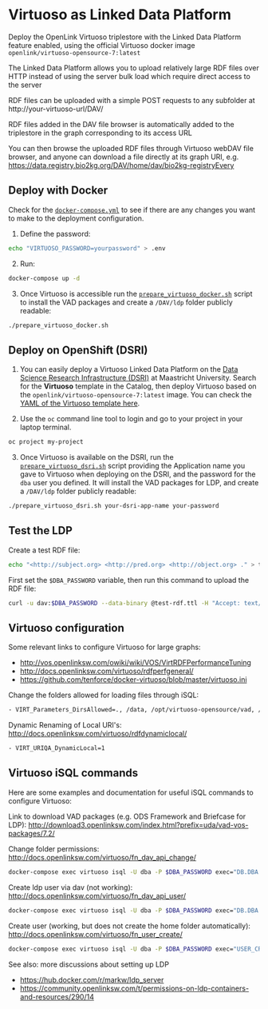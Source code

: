 # Virtuoso as Linked Data Platform

Deploy the OpenLink Virtuoso triplestore with the Linked Data Platform feature enabled, using the official Virtuoso docker image `openlink/virtuoso-opensource-7:latest`

The Linked Data Platform allows you to upload relatively large RDF files over HTTP instead of using the server bulk load which require direct access to the server

RDF files can be uploaded with a simple POST requests to any subfolder at http://your-virtuoso-url/DAV/ 

RDF files added in the DAV file browser is automatically added to the triplestore in the graph corresponding to its access URL

You can then browse the uploaded RDF files through Virtuoso webDAV file browser, and anyone can download a file directly at its graph URI, e.g. https://data.registry.bio2kg.org/DAV/home/dav/bio2kg-registryEvery

## Deploy with Docker

Check for the [`docker-compose.yml`](https://github.com/vemonet/virtuoso-ldp/blob/main/docker-compose.yml) to see if there are any changes you want to make to the deployment configuration.

1. Define the password:

```bash
echo "VIRTUOSO_PASSWORD=yourpassword" > .env
```

2. Run:

```bash
docker-compose up -d
```

3. Once Virtuoso is accessible run the [`prepare_virtuoso_docker.sh`](https://github.com/vemonet/virtuoso-ldp/blob/main/prepare_virtuoso_docker.sh) script to install the VAD packages and create a `/DAV/ldp` folder publicly readable:

```bash
./prepare_virtuoso_docker.sh
```

## Deploy on OpenShift (DSRI)

1. You can easily deploy a Virtuoso Linked Data Platform on the [Data Science Research Infrastructure (DSRI)](https://maastrichtu-ids.github.io/dsri-documentation/) at Maastricht University. Search for the **Virtuoso** template in the Catalog, then deploy Virtuoso based on the `openlink/virtuoso-opensource-7:latest` image. You can check the [YAML of the Virtuoso template here](https://github.com/MaastrichtU-IDS/dsri-documentation/blob/master/applications/templates/template-virtuoso.yml).

2. Use the `oc` command line tool to login and go to your project in your laptop terminal.

```bash
oc project my-project
```

3. Once Virtuoso is available on the DSRI, run the [`prepare_virtuoso_dsri.sh`](https://github.com/vemonet/virtuoso-ldp/blob/main/prepare_virtuoso_dsri.sh) script providing the Application name you gave to Virtuoso when deploying on the DSRI, and the password for the `dba` user you defined. It will install the VAD packages for LDP, and create a `/DAV/ldp` folder publicly readable:

```bash 
./prepare_virtuoso_dsri.sh your-dsri-app-name your-password
```

## Test the LDP

Create a test RDF file:

```bash
echo "<http://subject.org> <http://pred.org> <http://object.org> ." > test-rdf.ttl*
```

First set the `$DBA_PASSWORD` variable, then run this command to upload the RDF file:

```bash
curl -u dav:$DBA_PASSWORD --data-binary @test-rdf.ttl -H "Accept: text/turtle" -H "Content-type: text/turtle" -H "Slug: test-rdf" https://triplestore-bio2kg.apps.dsri2.unimaas.nl/DAV/home/dav*
```

## Virtuoso configuration

Some relevant links to configure Virtuoso for large graphs:

*  http://vos.openlinksw.com/owiki/wiki/VOS/VirtRDFPerformanceTuning
* http://docs.openlinksw.com/virtuoso/rdfperfgeneral/
* https://github.com/tenforce/docker-virtuoso/blob/master/virtuoso.ini

Change the folders allowed for loading files through iSQL:

```bash
- VIRT_Parameters_DirsAllowed=., /data, /opt/virtuoso-opensource/vad, /usr/local/virtuoso-opensource/share/virtuoso/vad, /usr/local/virtuoso-opensource/var/lib/virtuoso/db
```

Dynamic Renaming of Local URI's: http://docs.openlinksw.com/virtuoso/rdfdynamiclocal/

```bash
- VIRT_URIQA_DynamicLocal=1
```

## Virtuoso iSQL commands

Here are some examples and documentation for useful iSQL commands to configure Virtuoso:

Link to download VAD packages (e.g. ODS Framework and Briefcase for LDP): http://download3.openlinksw.com/index.html?prefix=uda/vad-vos-packages/7.2/

Change folder permissions: http://docs.openlinksw.com/virtuoso/fn_dav_api_change/

```bash
docker-compose exec virtuoso isql -U dba -P $DBA_PASSWORD exec="DB.DBA.DAV_PROP_SET('/DAV/home/dav/', ':virtpermissions', '110100100R','dav', '$DBA_PASSWORD');"
```

Create ldp user via dav (not working): http://docs.openlinksw.com/virtuoso/fn_dav_api_user/

```bash
docker-compose exec virtuoso isql -U dba -P $DBA_PASSWORD exec="DB.DBA.DAV_ADD_USER ('ldp', '${DBA_PASSWORD}', 'ldp', '110100000', 0, NULL, 'LDP user', 'vincent.emonet@maastrichtuniversity.nl', 'dba', '${DBA_PASSWORD}');"
```

Create user (working, but does not create the home folder automatically): http://docs.openlinksw.com/virtuoso/fn_user_create/

```bash
docker-compose exec virtuoso isql -U dba -P $DBA_PASSWORD exec="USER_CREATE ('ldp', '${DBA_PASSWORD}', vector ('SQL_ENABLE', '1', 'DAV_ENABLE', '1','HOME', '/DAV/home/ldp') );"
```

See also: more discussions about setting up LDP

* https://hub.docker.com/r/markw/ldp_server
* https://community.openlinksw.com/t/permissions-on-ldp-containers-and-resources/290/14
